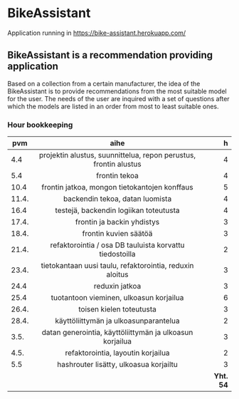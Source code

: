 # BikeAssistant
Application running in https://bike-assistant.herokuapp.com/
## BikeAssistant is a recommendation providing application 
Based on a collection from a certain manufacturer, the idea of the BikeAssistant is to provide recommendations from the most suitable model for the user. The needs of the user are inquired with a set of questions after which the models are listed in an order from most to least suitable ones.

### Hour bookkeeping
| pvm | aihe | h |
| ------------- |:-------------:| -----:|
| 4.4 |	projektin alustus, suunnittelua, repon perustus, frontin alustus |	4 |
| 5.4	| frontin tekoa	| 4 |
| 10.4	| frontin jatkoa, mongon tietokantojen konffaus	| 5 |
| 11.4.	| backendin tekoa, datan luomista |	4 |
| 16.4	| testejä, backendin logiikan toteutusta	| 4 |
| 17.4.	| frontin ja backin yhdistys 	| 3 |
| 18.4. |	frontin kuvien säätöä	| 3 |
| 21.4.	| refaktorointia / osa DB tauluista korvattu tiedostoilla	| 2 |
| 23.4.	| tietokantaan uusi taulu, refaktorointia, reduxin aloitus |	3 |
| 24.4	| reduxin jatkoa	| 3 |
| 25.4	| tuotantoon vieminen, ulkoasun korjailua	| 6 |
| 26.4.	| toisen kielen toteutusta	| 3 |
| 28.4.	| käyttöliittymän ja ulkoasunparantelua	| 2 |
| 3.5.	| datan generointia, käyttöliittymän ja ulkoasun korjailua |	3 |
| 4.5.	| refaktorointia, layoutin korjailua	| 2 |
| 5.5	| hashrouter lisätty, ulkoasua korjailtu	| 3 |
|||**Yht. 54**|
